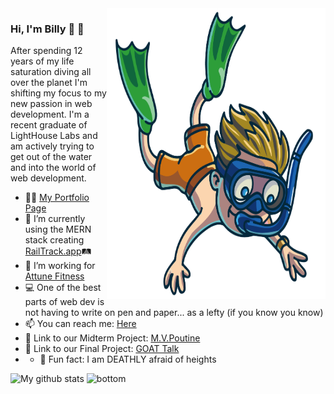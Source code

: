 <img align="right" src="https://github.com/Billex87/Billex87/blob/main/favpng_florida-scuba-divers-underwater-diving-diving-mask-scuba-diving.png" width=350px height=465px/>

### Hi, I'm Billy 🤿 👋
After spending 12 years of my life saturation diving all over the planet I'm shifting my focus to my new passion in web development. I'm a recent graduate of LightHouse Labs and am actively trying to get out of the water and into the world of web development.

- 👨‍💼 <a href="https://billymckinnon.com" alt="My site">My Portfolio Page</a>
- 🚆 I’m currently using the MERN stack creating [RailTrack.app](https://railtrack.herokuapp.com)🛤️
- 📱 I’m working for [Attune Fitness](https://attune.app/)
- 💻 One of the best parts of web dev is not having to write on pen and paper... as a lefty (if you know you know)
- 📫 You can reach me: <a href="mailto: billy_mckinnon@hotmail.com">Here</a>
- 🍟 Link to our Midterm Project: [M.V.Poutine](https://drive.google.com/file/d/1qWMjCsRZwXaTALJ5yBUboVkRxfWnzTB-/view?usp=sharing)
- 🏀 Link to our Final Project: [GOAT Talk](https://drive.google.com/file/d/1BDYtnU6JS4ADiOzHGSguMJ8JYRGP1-bX/view?usp=drivesdk)
- - 🤡 Fun fact: I am DEATHLY afraid of heights

 ![My github stats](https://github-readme-stats.vercel.app/api?username=billex87&show_icons=true&theme=nord)
 <img src="https://raw.githubusercontent.com/jayehernandez/jayehernandez/dcd7447c179f5a1131590b6ccba2223e879ab655/readme/bottom.svg" alt="bottom">
